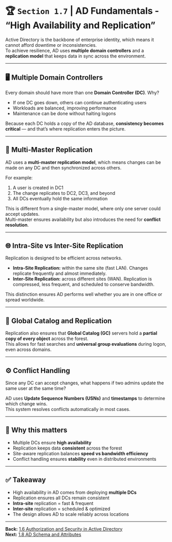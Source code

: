 # 🏆 `Section 1.7` | AD Fundamentals - **“High Availability and Replication”**

Active Directory is the backbone of enterprise identity, which means it cannot afford downtime or inconsistencies.  
To achieve resilience, AD uses **multiple domain controllers** and a **replication model** that keeps data in sync across the environment.

---

## 🖥️ Multiple Domain Controllers
Every domain should have more than one **Domain Controller (DC)**. Why?  

- If one DC goes down, others can continue authenticating users  
- Workloads are balanced, improving performance  
- Maintenance can be done without halting logons  

Because each DC holds a copy of the AD database, **consistency becomes critical** — and that’s where replication enters the picture.

---

## 🔄 Multi-Master Replication
AD uses a **multi-master replication model**, which means changes can be made on any DC and then synchronized across others.  

For example:  
1. A user is created in DC1  
2. The change replicates to DC2, DC3, and beyond  
3. All DCs eventually hold the same information  

This is different from a single-master model, where only one server could accept updates.  
Multi-master ensures availability but also introduces the need for **conflict resolution**.

---

## 🌐 Intra-Site vs Inter-Site Replication
Replication is designed to be efficient across networks.  

- **Intra-Site Replication:** within the same site (fast LAN). Changes replicate frequently and almost immediately.  
- **Inter-Site Replication:** across different sites (WAN). Replication is compressed, less frequent, and scheduled to conserve bandwidth.  

This distinction ensures AD performs well whether you are in one office or spread worldwide.

---

## 📖 Global Catalog and Replication
Replication also ensures that **Global Catalog (GC)** servers hold a **partial copy of every object** across the forest.  
This allows for fast searches and **universal group evaluations** during logon, even across domains.

---

## ⚙️ Conflict Handling
Since any DC can accept changes, what happens if two admins update the same user at the same time?  

AD uses **Update Sequence Numbers (USNs)** and **timestamps** to determine which change wins.  
This system resolves conflicts automatically in most cases.

---

## 🔑 Why this matters
- Multiple DCs ensure **high availability**  
- Replication keeps data **consistent** across the forest  
- Site-aware replication balances **speed vs bandwidth efficiency**  
- Conflict handling ensures **stability** even in distributed environments  

---

## ✅ Takeaway
- High availability in AD comes from deploying **multiple DCs**  
- Replication ensures all DCs remain consistent  
- **Intra-site** replication = fast & frequent  
- **Inter-site** replication = scheduled & optimized  
- The design allows AD to scale reliably across locations  

---

**Back:** [1.6 Authorization and Security in Active Directory](./1.06-authorization.md)  
**Next:** [1.8 AD Schema and Attributes](./1.08-schema-attributes.md)
